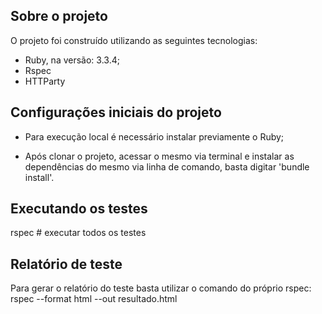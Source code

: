 ## Sobre o projeto

O projeto foi construído utilizando as seguintes tecnologias:

- Ruby, na versão: 3.3.4;
- Rspec
- HTTParty

## Configurações iniciais do projeto

- Para execução local é necessário instalar previamente o Ruby;

- Após clonar o projeto, acessar o mesmo via terminal e instalar as dependências do mesmo via linha de comando, basta digitar 'bundle install'.

## Executando os testes

rspec                          # executar todos os testes

## Relatório de teste

Para gerar o relatório do teste basta utilizar o comando do próprio rspec:
rspec --format html --out resultado.html
